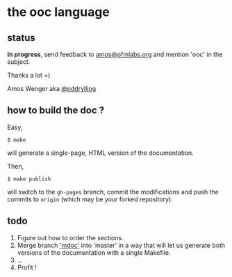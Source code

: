 # the ooc language

## status

**In progress**, send feedback to amos@ofmlabs.org and mention 'ooc' in the subject.

Thanks a lot =)

Amos Wenger aka [@nddrylliog](http://twitter.com/nddrylliog)

## how to build the doc ?

Easy,

    $ make
    
will generate a single-page, HTML version of the documentation.

Then,

    $ make publish
    
will switch to the `gh-pages` branch, commit the modifications and push the commits to `origin` (which may be your forked repository).

## todo

1. Figure out how to order the sections.
2. Merge branch ['mdoc'](https://github.com/romac/the-ooc-language/tree/mdoc) into 'master' in a way that will let us generate both versions of the documentation with a single Makefile.
3. ...
4. Profit !
